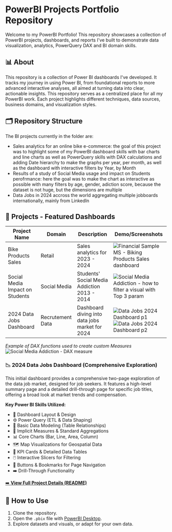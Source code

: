 # PowerBI Projects Portfolio Repository

Welcome to my PowerBI Portfolio! This repository showcases a collection of PowerBI projects, dashboards, and reports I've built to demonstrate data visualization, analytics, PowerQuery DAX and BI domain skills.

## 📊 About
This repository is a collection of Power BI dashboards I've developed. It tracks my journey in using Power BI, from foundational reports to more advanced interactive analyses, all aimed at turning data into clear, actionable insights.
This repository serves as a centralized place for all my PowerBI work. Each project highlights different techniques, data sources, business domains, and visualization styles.

## 🗂️ Repository Structure
The BI projects currently in the folder are:
- Sales analytics for an online bike e-commerce: the goal of this project was to highlight some of my PowerBI dashboard skills with bar charts and line charts as well as PowerQuery skills with DAX calculations and adding Date hierarchy to make the graphs per year, per month, as well as the dashboard with interactive filters by Year, by Month
-  Results of a study of Social Media usage and impact on Students perofrmance: here the goal was to make the chart as interactive as possible with many filters by age, gender, adiction score, because the dataset is not  huge, but the dimensions are multiple
-  Data Jobs in 2024 accross the world aggregating multiple jobboards internationally, mainly from LinkedIn


## 📁 Projects - Featured Dashboards

| Project Name                           | Domain           | Description                                        | Demo/Screenshots                                                                                             |
|----------------------------------------|------------------|----------------------------------------------------|------------------                                                                                            |
|Bike Products Sales                     | Retail           | Sales analytics for 2023 - 2024                    | ![Financial Sample MS - Biking Products Sales dashboard](https://github.com/user-attachments/assets/2dec9dec-26dc-4c4c-bdf8-595567828263)|
|Social Media Impact on Students         | Social Media     | Students' Social Media Addiction  2013 - 2014      | ![Social Media Addiction - how to filter a visual with Top 3 param](https://github.com/user-attachments/assets/dcec33fa-265e-483e-8499-f490b6b9db62) |                  |      |    |                        | ![Social Media Addiction - DAX measure](https://github.com/user-attachments/assets/b49bd6f6-1fe6-44af-a7c7-ac0a40193ab2)|
| 2024 Data Jobs Dashboard               | Recrutement Data | Dashboard diving into data jobs market for 2024    | ![Data Jobs 2024 Dashboard p1](https://github.com/user-attachments/assets/131b7dbf-3876-45a5-b9be-3c794fabf83e) ![Data Jobs 2024 Dashboard p2](https://github.com/user-attachments/assets/d9f0d252-359a-4121-aeea-4807209f87ed)  |

*Example of DAX functions used to create custom Measures*
![Social Media Addiction - DAX measure](https://github.com/user-attachments/assets/d95c1b5e-47e5-47a1-8183-7253959f23e5)

### 📉 2024 Data Jobs Dashboard (Comprehensive Exploration)
This initial dashboard provides a comprehensive two-page exploration of the data job market, designed for job seekers. It features a high-level summary page and a detailed drill-through page for specific job titles, offering a broad look at market trends and compensation.

**Key Power BI Skills Utilized:**
* 🎨 Dashboard Layout & Design
* ⚙️ Power Query (ETL & Data Shaping)
* 🔗 Basic Data Modeling (Table Relationships)
* 🧮 Implicit Measures & Standard Aggregations
* 📊 Core Charts (Bar, Line, Area, Column)
* 🗺️ Map Visualizations for Geospatial Data
* 🔢 KPI Cards & Detailed Data Tables
* 🖱️ Interactive Slicers for Filtering
* 🔘 Buttons & Bookmarks for Page Navigation
* ➡️ Drill-Through Functionality

[➡️ **View Full Project Details (README)**](../README3_DATAJOBS.md)


## 🚀 How to Use

1. Clone the repository.
2. Open the `.pbix` file with [PowerBI Desktop](https://powerbi.microsoft.com/desktop/).
3. Explore datasets and visuals, or adapt for your own data.

